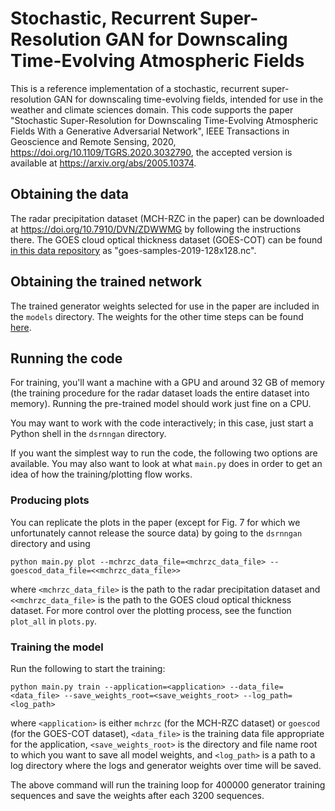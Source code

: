 # Stochastic, Recurrent Super-Resolution GAN for Downscaling Time-Evolving Atmospheric Fields

This is a reference implementation of a stochastic, recurrent super-resolution GAN for downscaling time-evolving fields, intended for use in the weather and climate sciences domain. This code supports the paper "Stochastic Super-Resolution for Downscaling Time-Evolving Atmospheric Fields With a Generative Adversarial Network", IEEE Transactions in Geoscience and Remote Sensing, 2020, https://doi.org/10.1109/TGRS.2020.3032790, the accepted version is available at https://arxiv.org/abs/2005.10374.

## Obtaining the data

The radar precipitation dataset (MCH-RZC in the paper) can be downloaded at https://doi.org/10.7910/DVN/ZDWWMG by following the instructions there. The GOES cloud optical thickness dataset (GOES-COT) can be found [in this data repository](https://doi.org/10.5281/zenodo.3835849) as "goes-samples-2019-128x128.nc".

## Obtaining the trained network

The trained generator weights selected for use in the paper are included in the `models` directory. The weights for the other time steps can be found [here](https://doi.org/10.5281/zenodo.3835849).

## Running the code

For training, you'll want a machine with a GPU and around 32 GB of memory (the training procedure for the radar dataset loads the entire dataset into memory). Running the pre-trained model should work just fine on a CPU.

You may want to work with the code interactively; in this case, just start a Python shell in the `dsrnngan` directory.

If you want the simplest way to run the code, the following two options are available. You may also want to look at what `main.py` does in order to get an idea of how the training/plotting flow works.

### Producing plots

You can replicate the plots in the paper (except for Fig. 7 for which we unfortunately cannot release the source data) by going to the `dsrnngan` directory and using
```
python main.py plot --mchrzc_data_file=<mchrzc_data_file> --goescod_data_file=<<mchrzc_data_file>>
```
where `<mchrzc_data_file>` is the path to the radar precipitation dataset and `<<mchrzc_data_file>` is the path to the GOES cloud optical thickness dataset. For more control over the plotting process, see the function `plot_all` in `plots.py`.

### Training the model

Run the following to start the training:
```
python main.py train --application=<application> --data_file=<data_file> --save_weights_root=<save_weights_root> --log_path=<log_path>
```
where `<application>` is either `mchrzc` (for the MCH-RZC dataset) or `goescod` (for the GOES-COT dataset), `<data_file>` is the training data file appropriate for the application, `<save_weights_root>` is the directory and file name root to which you want to save all model weights, and `<log_path>` is a path to a log directory where the logs and generator weights over time will be saved. 

The above command will run the training loop for 400000 generator training sequences and save the weights after each 3200 sequences.
